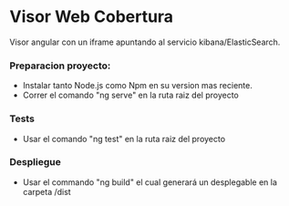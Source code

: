 # Visor Web Cobertura


Visor angular con un iframe apuntando al servicio kibana/ElasticSearch.


### Preparacion proyecto:

- Instalar tanto Node.js como Npm en su version mas reciente.
- Correr el comando "ng serve" en la ruta raiz del proyecto

### Tests
- Usar el comando "ng test" en la ruta raiz del proyecto

### Despliegue
- Usar el commando "ng build" el cual generará un desplegable en la carpeta /dist